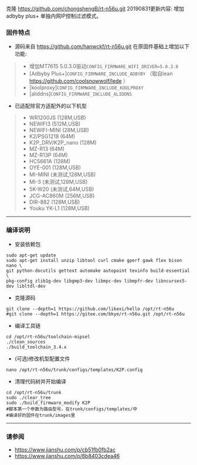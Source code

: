 克隆 https://github.com/chongshengB/rt-n56u.git
20190831更新内容:
增加adbyby plus+ 单独内网IP控制过滤模式。

### 固件特点 ###
* 源码来自 https://github.com/hanwckf/rt-n56u.git
在原固件基础上增加以下功能:
>-  增加MT7615 5.0.3.0驱动```CONFIG_FIRMWARE_WIFI_DRIVER=5.0.3.0```
>- [Adbyby Plus+]```CONFIG_FIRMWARE_INCLUDE_ADBYBY``` （取自lean https://github.com/coolsnowwolf/lede ）
>- [koolproxy]```CONFIG_FIRMWARE_INCLUDE_KOOLPROXY```
>- [aliddns]```CONFIG_FIRMWARE_INCLUDE_ALIDDNS```

- 已适配除官方适配外的以下机型
>- WR1200JS (128M,USB)
>- NEWIFI3 (512M,USB)
>- NEWIFI-MINI (28M,USB)
>- K2/PSG1218 (64M)
>- K2P_DRV/K2P_nano (128M)
>- MZ-R13 (64M)
>- MZ-R13P (64M)
>- HC5661A (128M)
>- OYE-001 (128M,USB)
>- MI-MINI (未测试,128M,USB)
>- MI-3 (未测试,128M,USB)
>- 5K-W20 (未测试,64M,USB)
>- JCG-AC860M (256M,USB)
>- DIR-882 (128M,USB)
>- Youku YK-L1 (128M,USB)

***

### 编译说明 ###

* 安装依赖包
```shell
sudo apt-get update
sudo apt-get install unzip libtool curl cmake gperf gawk flex bison nano \
git python-docutils gettext automake autopoint texinfo build-essential \
pkg-config zlib1g-dev libgmp3-dev libmpc-dev libmpfr-dev libncurses5-dev libltdl-dev
```
* 克隆源码
```shell
git clone --depth=1 https://github.com/likexi/hello /opt/rt-n56u
#git clone --depth=1 https://gitee.com/bkye/rt-n56u.git /opt/rt-n56u
```
* 编译工具链
```shell
cd /opt/rt-n56u/toolchain-mipsel
./clean_sources
./build_toolchain_3.4.x
```
* (可选)修改机型配置文件
```shell
nano /opt/rt-n56u/trunk/configs/templates/K2P.config
```
* 清理代码树并开始编译
```shell
cd /opt/rt-n56u/trunk
sudo ./clear_tree
sudo ./build_firmware_modify K2P
#脚本第一个参数为路由型号，在trunk/configs/templates/中
#编译好的固件在trunk/images里
```

***

### 请参阅 ###
- https://www.jianshu.com/p/cb51fb0fb2ac
- https://www.jianshu.com/p/6b8403cdea46
